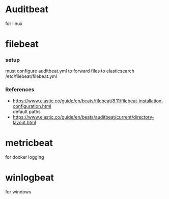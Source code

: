 # Auditbeat
for linux

# filebeat

### setup
must configure auditbeat.yml to forward files to elasticsearch
/etc/filebeat/filebeat.yml

### References
- https://www.elastic.co/guide/en/beats/filebeat/8.11/filebeat-installation-configuration.html<br>
default paths
- https://www.elastic.co/guide/en/beats/auditbeat/current/directory-layout.html

# metricbeat
for docker logging

# winlogbeat
for windows
